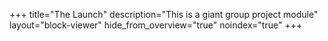 +++
title="The Launch"
description="This is a giant group project module"
layout="block-viewer"
hide_from_overview="true"
noindex="true"
+++
